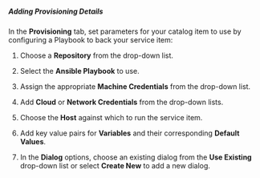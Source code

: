 ##### Adding Provisioning Details

In the **Provisioning** tab, set parameters for your catalog item to use by configuring a Playbook
to back your service item:

1.  Choose a **Repository** from the drop-down list.

2.  Select the **Ansible Playbook** to use.

3.  Assign the appropriate **Machine Credentials** from the drop-down list.

4.  Add **Cloud** or **Network Credentials** from the drop-down lists.

5.  Choose the **Host** against which to run the service item.

6.  Add key value pairs for **Variables** and their corresponding **Default Values**.

7.  In the **Dialog** options, choose an existing dialog from the **Use Existing** drop-down list
    or select **Create New** to add a new dialog.
